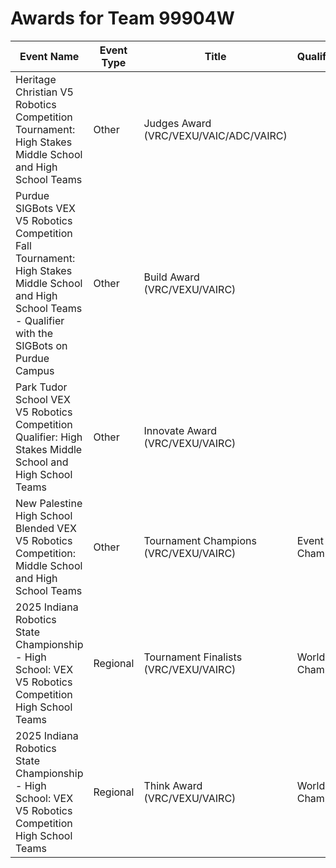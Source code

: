 # Awards for Team 99904W

| Event Name | Event Type | Title | Qualifications |
|------------|------------|-------|----------------|
| Heritage Christian V5 Robotics Competition Tournament: High Stakes Middle School and High School Teams | Other | Judges Award (VRC/VEXU/VAIC/ADC/VAIRC) |  |
| Purdue SIGBots VEX V5 Robotics Competition Fall Tournament: High Stakes Middle School and High School Teams - Qualifier with the SIGBots on Purdue Campus | Other | Build Award (VRC/VEXU/VAIRC) |  |
| Park Tudor School VEX V5 Robotics Competition Qualifier: High Stakes Middle School and High School Teams | Other | Innovate Award (VRC/VEXU/VAIRC) |  |
| New Palestine High School Blended VEX V5 Robotics Competition: Middle School and High School Teams | Other | Tournament Champions (VRC/VEXU/VAIRC) | Event Region Championship |
| 2025 Indiana Robotics State Championship - High School: VEX V5 Robotics Competition High School Teams | Regional | Tournament Finalists (VRC/VEXU/VAIRC) | World Championship |
| 2025 Indiana Robotics State Championship - High School: VEX V5 Robotics Competition High School Teams | Regional | Think Award (VRC/VEXU/VAIRC) | World Championship |
